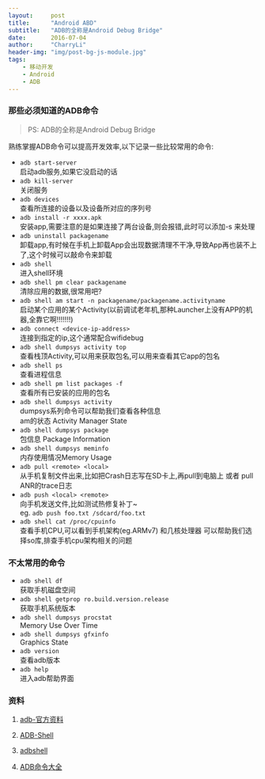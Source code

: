 ```yaml
---
layout:     post
title:      "Android ABD"
subtitle:   "ADB的全称是Android Debug Bridge"
date:       2016-07-04
author:     "CharryLi"
header-img: "img/post-bg-js-module.jpg"
tags:
    - 移动开发
    - Android
    - ADB
---
```


###  那些必须知道的ADB命令
> PS: ADB的全称是Android Debug Bridge

熟练掌握ADB命令可以提高开发效率,以下记录一些比较常用的命令:

* `adb start-server`   
启动adb服务,如果它没启动的话
* `adb kill-server`  
关闭服务
* `adb devices`  
查看所连接的设备以及设备所对应的序列号
* `adb install -r xxxx.apk`  
安装app,需要注意的是如果连接了两台设备,则会报错,此时可以添加-s <serialNumber>来处理
* `adb uninstall packagename`  
卸载app,有时候在手机上卸载App会出现数据清理不干净,导致App再也装不上了,这个时候可以敲命令来卸载
* `adb shell`  
进入shell环境
* `adb shell pm clear packagename`  
清除应用的数据,很常用吧?
* `adb shell am start -n packagename/packagename.activityname`  
启动某个应用的某个Activity(以前调试老年机,那种Launcher上没有APP的机器,全靠它啊!!!!!!!)
* `adb connect <device-ip-address>`  
连接到指定的ip,这个通常配合wifidebug
* `adb shell dumpsys activity top`  
查看栈顶Activity,可以用来获取包名,可以用来查看其它app的包名
* `adb shell ps`  
查看进程信息  
* `adb shell pm list packages -f`  
查看所有已安装的应用的包名
* `adb shell dumpsys activity`  
dumpsys系列命令可以帮助我们查看各种信息  
am的状态 Activity Manager State
* `adb shell dumpsys package`  
包信息 Package Information
* `adb shell dumpsys meminfo`  
内存使用情况Memory Usage
* `adb pull <remote> <local>`  
从手机复制文件出来,比如把Crash日志写在SD卡上,再pull到电脑上 或者 pull ANR的trace日志
* `adb push <local> <remote>`  
向手机发送文件,比如测试热修复补丁~  
eg. `adb push foo.txt /sdcard/foo.txt`
* `adb shell cat /proc/cpuinfo`  
查看手机CPU,可以看到手机架构(eg.ARMv7) 和几核处理器
可以帮助我们选择so库,排查手机cpu架构相关的问题  
  
###  不太常用的命令  
* `adb shell df`  
获取手机磁盘空间
* `adb shell getprop ro.build.version.release`  
获取手机系统版本
* `adb shell dumpsys procstat`  
Memory Use Over Time
* `adb shell dumpsys gfxinfo`  
Graphics State
* `adb version`  
查看adb版本
* `adb help`  
进入adb帮助界面

###  资料
1. [adb-官方资料](https://developer.android.com/intl/zh-cn/tools/help/adb.html)

2. [ADB-Shell](https://ar-g.github.io/ADB-Shell-Part-1/)

3. [adbshell](http://adbshell.com/)

4. [ADB命令大全](http://www.jianshu.com/p/860bc2bf1a6a)
